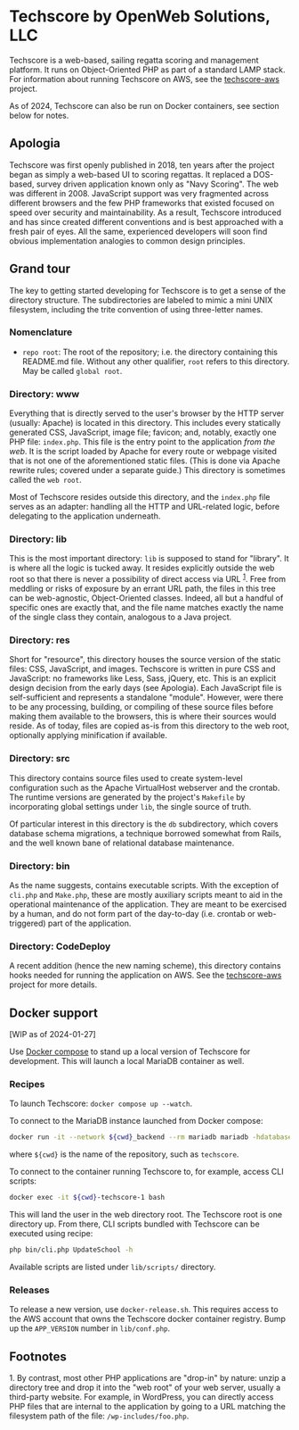 # Techscore by OpenWeb Solutions, LLC

Techscore is a web-based, sailing regatta scoring and management platform. It runs on
Object-Oriented PHP as part of a standard LAMP stack. For information about running Techscore on
AWS, see the [techscore-aws](https://github.com/openwebsolns/techscore-aws) project.

As of 2024, Techscore can also be run on Docker containers, see section below for notes.


## Apologia

Techscore was first openly published in 2018, ten years after the project began as simply a
web-based UI to scoring regattas. It replaced a DOS-based, survey driven application known only as
"Navy Scoring". The web was different in 2008. JavaScript support was very fragmented across
different browsers and the few PHP frameworks that existed focused on speed over security and
maintainability. As a result, Techscore introduced and has since created different conventions and
is best approached with a fresh pair of eyes. All the same, experienced developers will soon find
obvious implementation analogies to common design principles.


## Grand tour

The key to getting started developing for Techscore is to get a sense of the directory structure.
The subdirectories are labeled to mimic a mini UNIX filesystem, including the trite convention of
using three-letter names.

### Nomenclature

* `repo root`: The root of the repository; i.e. the directory containing this README.md
  file. Without any other qualifier, `root` refers to this directory. May be called `global root`.
  
### Directory: www

Everything that is directly served to the user's browser by the HTTP server (usually: Apache) is
located in this directory. This includes every statically generated CSS, JavaScript, image file;
favicon; and, notably, exactly one PHP file: `index.php`. This file is the entry point to the
application *from the web*. It is the script loaded by Apache for every route or webpage visited
that is not one of the aforementioned static files. (This is done via Apache rewrite rules; covered
under a separate guide.) This directory is sometimes called the `web root`.

Most of Techscore resides outside this directory, and the `index.php` file serves as an adapter:
handling all the HTTP and URL-related logic, before delegating to the application underneath.

### Directory: lib

This is the most important directory: `lib` is supposed to stand for "library". It is where all the
logic is tucked away. It resides explicitly outside the web root so that there is never a
possibility of direct access via URL <sup>[1](#fn-lib)</sup>. Free from meddling or risks of
exposure by an errant URL path, the files in this tree can be web-agnostic, Object-Oriented
classes. Indeed, all but a handful of specific ones are exactly that, and the file name matches
exactly the name of the single class they contain, analogous to a Java project.


### Directory: res

Short for "resource", this directory houses the source version of the static files: CSS, JavaScript,
and images. Techscore is written in pure CSS and JavaScript: no frameworks like Less, Sass, jQuery,
etc. This is an explicit design decision from the early days (see Apologia). Each JavaScript file is
self-sufficient and represents a standalone "module". However, were there to be any processing,
building, or compiling of these source files before making them available to the browsers, this is
where their sources would reside. As of today, files are copied as-is from this directory to the web
root, optionally applying minification if available.


### Directory: src

This directory contains source files used to create system-level configuration such as the Apache
VirtualHost webserver and the crontab. The runtime versions are generated by the project's
`Makefile` by incorporating global settings under `lib`, the single source of truth.

Of particular interest in this directory is the `db` subdirectory, which covers database schema
migrations, a technique borrowed somewhat from Rails, and the well known bane of relational database
maintenance.


### Directory: bin

As the name suggests, contains executable scripts. With the exception of `cli.php` and `Make.php`,
these are mostly auxiliary scripts meant to aid in the operational maintenance of the
application. They are meant to be exercised by a human, and do not form part of the day-to-day
(i.e. crontab or web-triggered) part of the application.


### Directory: CodeDeploy

A recent addition (hence the new naming scheme), this directory contains hooks needed for running
the application on AWS. See the [techscore-aws](https://github.com/openwebsolns/techscore-aws)
project for more details.


## Docker support

[WIP as of 2024-01-27]

Use [Docker compose](https://docs.docker.com/compose/) to stand up a local version of Techscore
for development. This will launch a local MariaDB container as well.

### Recipes

To launch Techscore: `docker compose up --watch`.

To connect to the MariaDB instance launched from Docker compose:

```sh
docker run -it --network ${cwd}_backend --rm mariadb mariadb -hdatabase -uroot -pdb-pw techscore
```

where `${cwd}` is the name of the repository, such as `techscore`.

To connect to the container running Techscore to, for example, access CLI scripts:

```sh
docker exec -it ${cwd}-techscore-1 bash
```

This will land the user in the web directory root. The Techscore root is one directory up. From
there, CLI scripts bundled with Techscore can be executed using recipe:

```sh
php bin/cli.php UpdateSchool -h
```

Available scripts are listed under `lib/scripts/` directory.

### Releases

To release a new version, use `docker-release.sh`. This requires access to the AWS account that owns
the Techscore docker container registry. Bump up the `APP_VERSION` number in `lib/conf.php`.

## Footnotes

<a name="fn-lib">1.</a> By contrast, most other PHP applications are "drop-in" by nature: unzip a
directory tree and drop it into the "web root" of your web server, usually a third-party
website. For example, in WordPress, you can directly access PHP files that are internal to the
application by going to a URL matching the filesystem path of the file: `/wp-includes/foo.php`.

